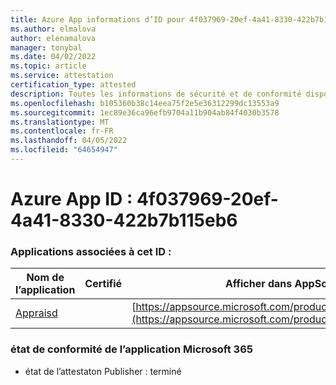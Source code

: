 ```yaml
---
title: Azure App informations d’ID pour 4f037969-20ef-4a41-8330-422b7b115eb6
ms.author: elmalova
author: elenamalova
manager: tonybal
ms.date: 04/02/2022
ms.topic: article
ms.service: attestation
certification_type: attested
description: Toutes les informations de sécurité et de conformité disponibles pour 4f037969-20ef-4a41-8330-422b7b115eb6.
ms.openlocfilehash: b105360b38c14eea75f2e5e36312299dc13553a9
ms.sourcegitcommit: 1ec89e36ca96efb9704a11b904ab84f4030b3578
ms.translationtype: MT
ms.contentlocale: fr-FR
ms.lasthandoff: 04/05/2022
ms.locfileid: "64654947"
---
```

# <a name="azure-app-id-4f037969-20ef-4a41-8330-422b7b115eb6"></a>Azure App ID : 4f037969-20ef-4a41-8330-422b7b115eb6


### <a name="apps-associated-with-this-id"></a>Applications associées à cet ID :
| **Nom de l’application** | **Certifié** | **Afficher dans AppSource** |
|--------------|---------------|-----------------------|
| [Appraisd](../forward/WA200003123.md) |  | [https://appsource.microsoft.com/product/office/WA200003123](https://appsource.microsoft.com/product/office/WA200003123) |

### <a name="microsoft-365-app-compliance-status"></a>état de conformité de l’application Microsoft 365
- état de l’attestaton Publisher : terminé
